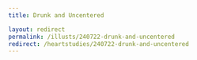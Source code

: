 ```yaml
---
title: Drunk and Uncentered

layout: redirect
permalink: /illusts/240722-drunk-and-uncentered
redirect: /heartstudies/240722-drunk-and-uncentered
---
```

